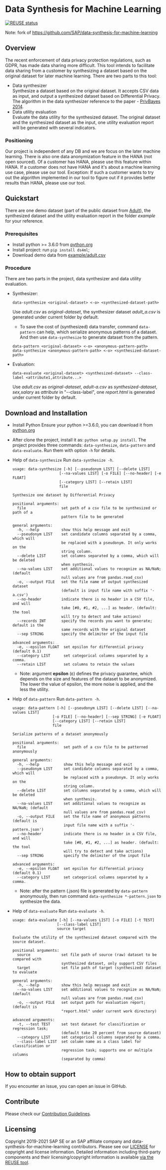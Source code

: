 # Data Synthesis for Machine Learning

[![REUSE status](https://api.reuse.software/badge/github.com/SAP/data-synthesis-for-machine-learning)](https://api.reuse.software/info/github.com/SAP/data-synthesis-for-machine-learning)

Note: fork of https://github.com/SAP/data-synthesis-for-machine-learning

## Overview
The recent enforcement of data privacy protection regulations, such as GDPR, has made data sharing more difficult. This tool intends to facilitate data sharing from a customer by synthesizing a dataset based on the original dataset for later machine learning. 
There are two parts to this tool:
+ Data synthesizer  
  Synthesize a dataset based on the original dataset. It accepts CSV data as input, and output a synthesized dataset based on Differential Privacy. The algorithm in the data synthesizer reference to the paper - [PrivBayes 2014](http://www.dimacs.rutgers.edu/~graham/pubs/papers/PrivBayes.pdf).
+ Data utility evaluation  
  Evaluate the data utility for the synthesized dataset. The original dataset and the synthesized dataset as the input, one utility evaluation report will be generated with several indicators.
### Positioning
Our project is independent of any DB and we are focus on the later machine learning. There is also one data anonymization feature in the HANA (not open sourced). Of a customer has HANA, please use this feature within HANA. If a customer does not have HANA and it's about a machine learning use case, please use our tool. Exception: If such a customer wants to try out the algorithm implemented in our tool to figure out if it provides better results than HANA, please use our tool.

## Quickstart
There are one demo dataset (part of the public dataset from [Adult](https://archive.ics.uci.edu/ml/datasets/Adult)), the synthesized dataset and the utility evaluation report in the folder *example* for your reference.
### Prerequisites
+ Install python >= 3.6.0 from [python.org](https://www.python.org/)
+ Install project: run `pip install ds4ml`;
+ Download demo data from [example/adult.csv](https://github.com/SAP/data-synthesis-for-machine-learning/blob/master/example/adult.csv)
### Procedure
  There are two parts in the project, data synthesizer and data utility evaluation.
+ Synthesizer:  
  ```
  data-synthesize <original-dataset> <-o> <synthesized-dataset-path>
  ```  
  Use *adult.csv* as *original-dataset*, the synthesizer dataset *adult_a.csv* is generated under current folder by default.
  
  - To save the cost of (synthesized) data transfer, command `data-pattern` can help, which serialize anonymous patterns of a dataset. And then use `data-synthesize` to generate dataset from the pattern.
  ```
  data-pattern <original-dataset> <-o> <anonymous-pattern-path>
  data-synthesize <anonymous-pattern-path> <-o> <synthesized-dataset-path>
  ```
+ Evaluation:  
  ```
  data-evaluate <original-dataset> <synthesized-dataset> --class-label <attribute1,attribute...>
  ```  
  Use *adult.csv* as *original-dataset*, *adult-a.csv* as *synthesized-dataset*, *sex,salary* as *attribute* in "--class-label", one *report.html* is generated under current folder by default.

## Download and Installation
+ Install Python 
  Ensure your python >=3.6.0, you can download it from [python.org](https://www.python.org/)
+ After clone the project, install it as: `python setup.py install`.
  The project provides three commands: `data-synthesize`, `data-pattern` and `data-evaluate`. Run them with option `-h` for details.

+ Help of `data-synthesize`
  Run `data-synthesize -h`.
  ```
  usage: data-synthesize [-h] [--pseudonym LIST] [--delete LIST]
                       [--na-values LIST] [-o FILE] [--no-header] [-e FLOAT]
                       [--category LIST] [--retain LIST]
                       file

  Synthesize one dataset by Differential Privacy

  positional arguments:
    file                set path of a csv file to be synthesized or path of a 
                        pattern file to be generated

  general arguments:
    -h, --help          show this help message and exit
    --pseudonym LIST    set candidate columns separated by a comma, which will
                        be replaced with a pseudonym. It only works on the
                        string column.
    --delete LIST       set columns separated by a comma, which will be deleted
                        when synthesis.
    --na-values LIST    set additional values to recognize as NA/NaN; (default
                        null values are from pandas.read_csv)
    -o, --output FILE   set the file name of output synthesized dataset
                        (default is input file name with suffix '-a.csv')
    --no-header         indicate there is no header in a CSV file, and will
                        take [#0, #1, #2, ...] as header. (default: the tool
                        will try to detect and take actions)
    --records INT       specify the records you want to generate; default is the
                        same records with the original dataset
    --sep STRING        specify the delimiter of the input file

  advanced arguments:
    -e, --epsilon FLOAT  set epsilon for differential privacy (default 0.1)
    --category LIST      set categorical columns separated by a comma.
    --retain LIST        set columns to retain the values
  ```

  - Note: argument **epsilon** (ε) defines the privacy guarantee, which depends on the size and features of the dataset to be anonymized. The lower the value of epsilon, the more noise is applied, and the less the utility. 


+ Help of `data-pattern`
  Run `data-pattern -h`.
  ```
  usage: data-pattern [-h] [--pseudonym LIST] [--delete LIST] [--na-values LIST]
                    [-o FILE] [--no-header] [--sep STRING] [-e FLOAT]
                    [--category LIST] [--retain LIST]
                    file

  Serialize patterns of a dataset anonymously

  positional arguments:
    file                 set path of a csv file to be patterned anonymously

  general arguments:
    -h, --help           show this help message and exit
    --pseudonym LIST     set candidate columns separated by a comma, which will
                         be replaced with a pseudonym. It only works on the
                         string column.
    --delete LIST        set columns separated by a comma, which will be deleted
                         when synthesis.
    --na-values LIST     set additional values to recognize as NA/NaN; (default
                         null values are from pandas.read_csv)
    -o, --output FILE    set the file name of anonymous patterns (default is
                         input file name with a suffix '-pattern.json')
    --no-header          indicate there is no header in a CSV file, and will
                         take [#0, #1, #2, ...] as header. (default: the tool
                         will try to detect and take actions)
    --sep STRING         specify the delimiter of the input file

  advanced arguments:
    -e, --epsilon FLOAT  set epsilon for differential privacy (default 0.1)
    --category LIST      set categorical columns separated by a comma.
  ```

  - Note: after the pattern (.json) file is generated by `data-pattern` anonymously, then run command `data-synthesize *-pattern.json` to synthesize the data.


+ Help of `data-evaluate`
  Run `data-evaluate -h`.
  ```
  usage: data-evaluate [-h] [--na-values LIST] [-o FILE] [-t TEST]
                      [--class-label LIST]
                      source target

  Evaluate the utility of the synthesized dataset compared with the source dataset.

  positional arguments:
    source              set file path of source (raw) dataset to be compared with
                        synthesized dataset, only support CSV files
    target              set file path of target (synthesized) dataset to evaluate

  general arguments:
    -h, --help          show this help message and exit
    --na-values LIST    set additional values to recognize as NA/NaN; (default
                        null values are from pandas.read_csv)
    -o, --output FILE   set output path for evaluation report; (default is
                        "report.html" under current work directory)

  advanced arguments:
    -t, --test TEST     set test dataset for classification or regression task;
                        (default take 20 percent from source dataset)
    --category LIST     set categorical columns separated by a comma.
    --class-label LIST  set column name as a class label for classification or
                        regression task; supports one or multiple columns
                        (separated by comma)
  ```
  
## How to obtain support
If you encounter an issue, you can open an issue in GitHub.

## Contribute
Please check our [Contribution Guidelines](/CONTRIBUTING.md).

## Licensing

Copyright 2019-2021 SAP SE or an SAP affiliate company and data-synthesis-for-machine-learning contributors. Please see our [LICENSE](LICENSE) for copyright and license information. Detailed information including third-party components and their licensing/copyright information is available [via the REUSE tool](https://api.reuse.software/info/github.com/SAP/data-synthesis-for-machine-learning).
